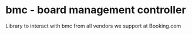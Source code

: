 # bmc - board management controller

Library to interact with bmc from all vendors we support at Booking.com

